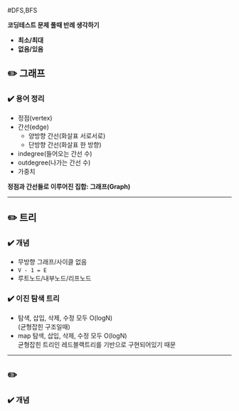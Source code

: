#DFS,BFS

**코딩테스트 문제 풀때 반례 생각하기**

- **최소/최대**
- **없음/있음**

## ✏️ 그래프
### ✔️ 용어 정리
- 정점(vertex)
- 간선(edge)
   - 양방향 간선(화살표 서로서로)
   - 단방향 간선(화살표 한 방향)
- indegree(들어오는 간선 수)
- outdegree(나가는 간선 수)
- 가중치

**정점과 간선들로 이루어진 집합: 그래프(Graph)**

---
## ✏️ 트리
### ✔️ 개념
- 무방향 그래프/사이클 없음
- `V - 1 = E`
- 루트노드/내부노드/리프노드

### ✔️ 이진 탐색 트리
- 탐색, 삽입, 삭제, 수정 모두 O(logN) <br>
(균형잡힌 구조일때)
- map 탐색, 삽입, 삭제, 수정 모두 O(logN)
<br>균형잡힌 트리인 레드블랙트리를 기반으로 구현되어있기 때문

---
## ✏️ 
### ✔️ 개념




